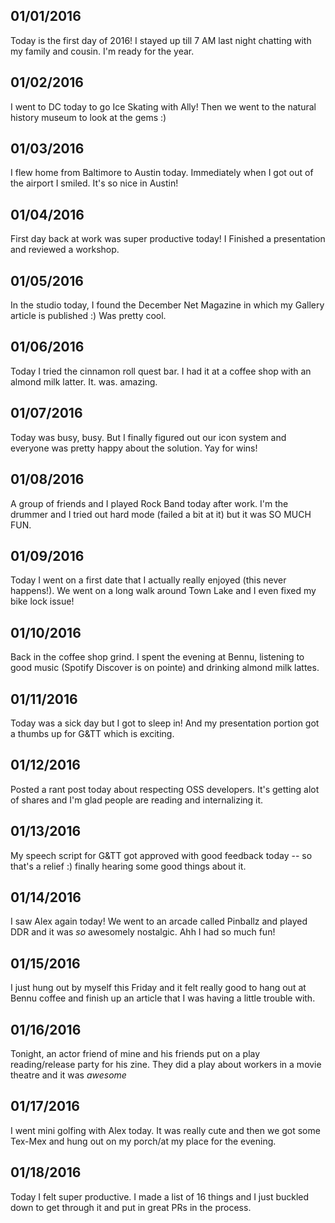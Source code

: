01/01/2016
---
Today is the first day of 2016! I stayed up till 7 AM last night chatting with my family and cousin. I'm ready for the year.

01/02/2016
---
I went to DC today to go Ice Skating with Ally! Then we went to the natural history museum to look at the gems :)

01/03/2016
---
I flew home from Baltimore to Austin today. Immediately when I got out of the airport I smiled. It's so nice in Austin!

01/04/2016
---
First day back at work was super productive today! I Finished a presentation and reviewed a workshop.

01/05/2016
---
In the studio today, I found the December Net Magazine in which my Gallery article is published :) Was pretty cool.

01/06/2016
---
Today I tried the cinnamon roll quest bar. I had it at a coffee shop with an almond milk latter. It. was. amazing.

01/07/2016
---
Today was busy, busy. But I finally figured out our icon system and everyone was pretty happy about the solution. Yay for wins!

01/08/2016
---
A group of friends and I played Rock Band today after work. I'm the drummer and I tried out hard mode (failed a bit at it) but it was SO MUCH FUN.

01/09/2016
---
Today I went on a first date that I actually really enjoyed (this never happens!). We went on a long walk around Town Lake and I even fixed my bike lock issue!

01/10/2016
---
Back in the coffee shop grind. I spent the evening at Bennu, listening to good music (Spotify Discover is on pointe) and drinking almond milk lattes.

01/11/2016
---
Today was a sick day but I got to sleep in! And my presentation portion got a thumbs up for G&TT which is exciting.

01/12/2016
---
Posted a rant post today about respecting OSS developers. It's getting alot of shares and I'm glad people are reading and internalizing it.

01/13/2016
---
My speech script for G&TT got approved with good feedback today -- so that's a relief :) finally hearing some good things about it.

01/14/2016
---
I saw Alex again today! We went to an arcade called Pinballz and played DDR and it was *so* awesomely nostalgic. Ahh I had so much fun!

01/15/2016
---
I just hung out by myself this Friday and it felt really good to hang out at Bennu coffee and finish up an article that I was having a little trouble with.

01/16/2016
---
Tonight, an actor friend of mine and his friends put on a play reading/release party for his zine. They did a play about workers in a movie theatre and it was *awesome*

01/17/2016
---
I went mini golfing with Alex today. It was really cute and then we got some Tex-Mex and hung out on my porch/at my place for the evening.

01/18/2016
---
Today I felt super productive. I made a list of 16 things and I just buckled down to get through it and put in great PRs in the process.